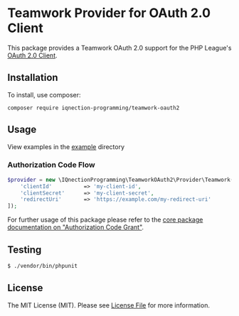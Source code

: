 # Teamwork Provider for OAuth 2.0 Client

This package provides a Teamwork OAuth 2.0 support for the PHP League's [OAuth 2.0 Client](https://github.com/thephpleague/oauth2-client).

## Installation

To install, use composer:

```
composer require iqnection-programming/teamwork-oauth2
```

## Usage
View examples in the [example](https://github.com/iqnection-programming/teamwork-oauth2/tree/master/example) directory

### Authorization Code Flow

```php
$provider = new \IQnectionProgramming\TeamworkOAuth2\Provider\Teamwork([
	'clientId'          => 'my-client-id',
	'clientSecret'      => 'my-client-secret',
	'redirectUri'       => 'https://example.com/my-redirect-uri'
]);
```
For further usage of this package please refer to the [core package documentation on "Authorization Code Grant"](https://github.com/thephpleague/oauth2-client#usage).

## Testing

``` bash
$ ./vendor/bin/phpunit
```

## License

The MIT License (MIT). Please see [License File](https://github.com/iqnection-programming/teamwork-oauth2/blob/master/LICENSE.md) for more information.
